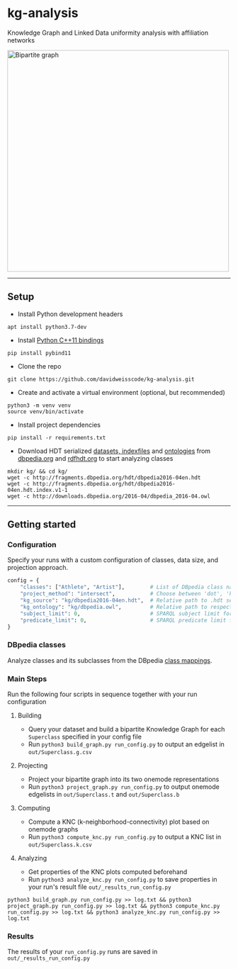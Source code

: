 # kg-analysis
Knowledge Graph and Linked Data uniformity analysis with affiliation networks  

<img src="https://github.com/davidweisscode/kg-analysis/blob/master/bigraph.png" alt="Bipartite graph" width="500px">

---
## Setup
* Install Python development headers  
```
apt install python3.7-dev
```
* Install [Python C++11 bindings](http://pybind11.readthedocs.io/en/stable/)  
```
pip install pybind11
```
* Clone the repo
```
git clone https://github.com/davidweisscode/kg-analysis.git
```
* Create and activate a virtual environment (optional, but recommended)
```
python3 -m venv venv
source venv/bin/activate
```
* Install project dependencies
```
pip install -r requirements.txt
```  
* Download HDT serialized [datasets, indexfiles](http://fragments.dbpedia.org/hdt/) and [ontologies](http://downloads.dbpedia.org/2016-04/) from [dbpedia.org](https://wiki.dbpedia.org/) and [rdfhdt.org](http://www.rdfhdt.org/datasets/) to start analyzing classes
```
mkdir kg/ && cd kg/
wget -c http://fragments.dbpedia.org/hdt/dbpedia2016-04en.hdt
wget -c http://fragments.dbpedia.org/hdt/dbpedia2016-04en.hdt.index.v1-1
wget -c http://downloads.dbpedia.org/2016-04/dbpedia_2016-04.owl
```

---

## Getting started
### Configuration
Specify your runs with a custom configuration of classes, data size, and projection approach.
```python
config = {
    "classes": ["Athlete", "Artist"],        # List of DBpedia class names to analyze
    "project_method": "intersect",           # Choose between 'dot', 'hop', 'intersect', or 'nx'
    "kg_source": "kg/dbpedia2016-04en.hdt",  # Relative path to .hdt serialized Knowledge Graph
    "kg_ontology": "kg/dbpedia.owl",         # Relative path to respective Knowledge Graph ontology
    "subject_limit": 0,                      # SPARQL subject limit for each subclass (0 for unlimited)
    "predicate_limit": 0,                    # SPARQL predicate limit for each subject (0 for unlimited)
}
```

### DBpedia classes
Analyze classes and its subclasses from the DBpedia [class mappings](http://mappings.dbpedia.org/server/ontology/classes/).

### Main Steps
Run the following four scripts in sequence together with your run configuration  

 1. Building  
    - Query your dataset and build a bipartite Knowledge Graph for each `Superclass` specified in your config file  
    - Run `python3 build_graph.py run_config.py` to output an edgelist in `out/Superclass.g.csv`  

 2. Projecting  
    - Project your bipartite graph into its two onemode representations  
    - Run `python3 project_graph.py run_config.py` to output onemode edgelists in `out/Superclass.t` and `out/Superclass.b`  

 3. Computing  
    - Compute a KNC (k-neighborhood-connectivity) plot based on onemode graphs  
    - Run `python3 compute_knc.py run_config.py` to output a KNC list in `out/Superclass.k.csv`  

 4. Analyzing  
    - Get properties of the KNC plots computed beforehand  
    - Run `python3 analyze_knc.py run_config.py` to save properties in your run's result file `out/_results_run_config.py`  

```
python3 build_graph.py run_config.py >> log.txt && python3 project_graph.py run_config.py >> log.txt && python3 compute_knc.py run_config.py >> log.txt && python3 analyze_knc.py run_config.py >> log.txt
```  

### Results
The results of your `run_config.py` runs are saved in `out/_results_run_config.py`  

